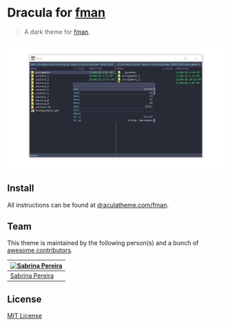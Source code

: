 # Dracula for [fman](https://fman.io/)

> A dark theme for [fman](https://fman.io/).

![Screenshot](./dracula_fman_screenshot.png)

## Install

All instructions can be found at [draculatheme.com/fman](https://draculatheme.com/fman).

## Team

This theme is maintained by the following person(s) and a bunch of [awesome contributors](https://github.com/dracula/template/graphs/contributors).

| [![Sabrina Pereira](https://avatars0.githubusercontent.com/u/57198690?v=3&s=70)](https://github.com/sf-pear) |
| ------------------------------------------------------------------------------------------------------------------ |
| [Sabrina Pereira](https://github.com/sf-pear)       

## License

[MIT License](./LICENSE)

